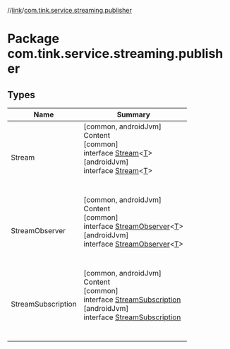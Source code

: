 //[link](../index.md)/[com.tink.service.streaming.publisher](index.md)



# Package com.tink.service.streaming.publisher  


## Types  
  
|  Name|  Summary| 
|---|---|
| <a name="com.tink.service.streaming.publisher/Stream///PointingToDeclaration/"></a>Stream| <a name="com.tink.service.streaming.publisher/Stream///PointingToDeclaration/"></a>[common, androidJvm]  <br>Content  <br>[common]  <br>interface [Stream]([common]-stream/index.md)<[T]([common]-stream/index.md)>  <br>[androidJvm]  <br>interface [Stream]([android-jvm]-stream/index.md)<[T]([android-jvm]-stream/index.md)>  <br><br><br>
| <a name="com.tink.service.streaming.publisher/StreamObserver///PointingToDeclaration/"></a>StreamObserver| <a name="com.tink.service.streaming.publisher/StreamObserver///PointingToDeclaration/"></a>[common, androidJvm]  <br>Content  <br>[common]  <br>interface [StreamObserver]([common]-stream-observer/index.md)<[T]([common]-stream-observer/index.md)>  <br>[androidJvm]  <br>interface [StreamObserver]([android-jvm]-stream-observer/index.md)<[T]([android-jvm]-stream-observer/index.md)>  <br><br><br>
| <a name="com.tink.service.streaming.publisher/StreamSubscription///PointingToDeclaration/"></a>StreamSubscription| <a name="com.tink.service.streaming.publisher/StreamSubscription///PointingToDeclaration/"></a>[common, androidJvm]  <br>Content  <br>[common]  <br>interface [StreamSubscription]([common]-stream-subscription/index.md)  <br>[androidJvm]  <br>interface [StreamSubscription]([android-jvm]-stream-subscription/index.md)  <br><br><br>

